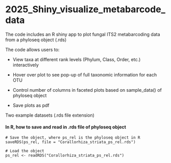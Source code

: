 # 2025_Shiny_visualize_metabarcode_data

The code includes an R shiny app to plot fungal ITS2 metabarcoding data from a phyloseq object (.rds)

The code allows users to:

- View taxa at different rank levels (Phylum, Class, Order, etc.) interactively

- Hover over plot to see pop-up of full taxonomic information for each OTU

- Control number of columns in faceted plots based on sample_data() of phyloseq object

- Save plots as pdf

Two example datasets (.rds file extension)

#### In R, how to save and read in .rds file of phyloseq object
```{r{
# Save the object, where ps_rel is the phyloseq object in R
saveRDS(ps_rel, file = "Corallorhiza_striata_ps_rel.rds")

# Load the object
ps_rel <- readRDS("Corallorhiza_striata_ps_rel.rds")
```
